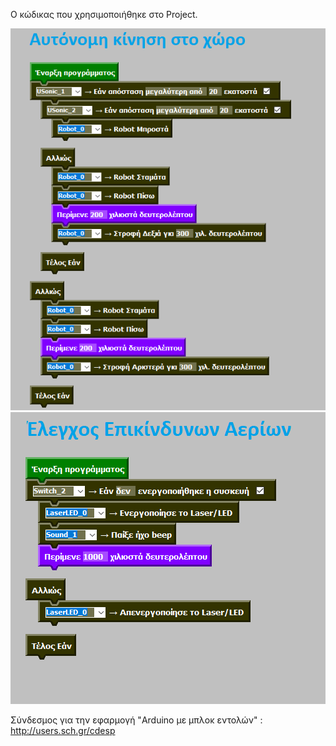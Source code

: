 Ο κώδικας που χρησιμοποιήθηκε στο Project.

![Image](https://github.com/5dimkilkis/RoboGas/blob/master/Code/Auto_Move.png)
![Image](https://github.com/5dimkilkis/RoboGas/blob/master/Code/Code_Gas_Sensor.png)

Σύνδεσμος για την εφαρμογή "Arduino με μπλοκ εντολών" : http://users.sch.gr/cdesp
